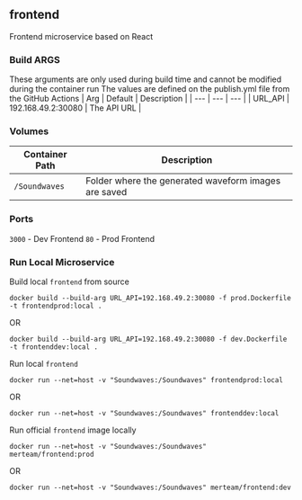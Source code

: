 ## frontend
Frontend microservice based on React

### Build ARGS
These arguments are only used during build time and cannot be modified during the container run
The values are defined on the publish.yml file from the GitHub Actions
| Arg | Default | Description |
| --- | --- | --- |
| URL_API | 192.168.49.2:30080 | The API URL |

### Volumes
| Container Path | Description |
| --- | --- |
| `/Soundwaves` | Folder where the generated waveform images are saved |

### Ports
`3000` - Dev Frontend
`80` - Prod Frontend

### Run Local Microservice
Build local `frontend` from source
```
docker build --build-arg URL_API=192.168.49.2:30080 -f prod.Dockerfile -t frontendprod:local .
```
OR
```
docker build --build-arg URL_API=192.168.49.2:30080 -f dev.Dockerfile -t frontenddev:local .
```

Run local `frontend`
```
docker run --net=host -v "Soundwaves:/Soundwaves" frontendprod:local
```
OR 
```
docker run --net=host -v "Soundwaves:/Soundwaves" frontenddev:local
```

Run official `frontend` image locally
```
docker run --net=host -v "Soundwaves:/Soundwaves" merteam/frontend:prod
```
OR
```
docker run --net=host -v "Soundwaves:/Soundwaves" merteam/frontend:dev
```
